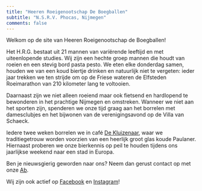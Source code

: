 ```yaml
---
title: "Heeren Roeigenootschap De Boegballen"
subtitle: "N.S.R.V. Phocas, Nijmegen"
comments: false
---
```


Welkom op de site van Heeren Roeigenootschap de Boegballen!

Het H.R.G. bestaat uit 21 mannen van variërende leeftijd en met uiteenlopende studies. Wij zijn een hechte groep mannen die houdt van roeien en een stevig bord pasta pesto. We eten elke donderdag samen, houden we van een koud biertje drinken en natuurlijk niet te vergeten: ieder jaar trekken we ten strijde om op de Friese wateren de Elfsteden Roeimarathon van 210 kilometer lang te voltooien.

Daarnaast zijn we niet alleen roeiend maar ook fietsend en hardlopend te bewonderen in het prachtige Nijmegen en omstreken. Wanneer we niet aan het sporten zijn, spenderen we onze tijd graag aan het borrelen met damesclubjes en het bijwonen van de verenigingsavond op de Villa van Schaeck.

Iedere twee weken borrelen we in café [De Kluizenaar](http://www.dekluizenaar.nl/?lang=nl), waar we traditiegetrouw worden voorzien van een heerlijk groot glas koude Paulaner. Hiernaast proberen we onze bierkennis op peil te houden tijdens ons jaarlijkse weekend naar een stad in Europa.

Ben je nieuwsgierig geworden naar ons? Neem dan gerust contact op met onze [Ab](mailto:abactis@boegballen.nl).

Wij zijn ook actief op [Facebook](https://www.facebook.com/DeBoegballen) en [Instagram](https://www.instagram.com/hrgdeboegballen/?hl=nl)!
